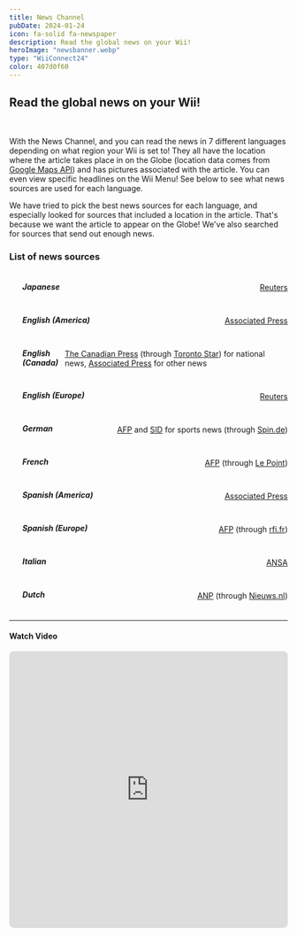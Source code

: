 ```yaml
---
title: News Channel
pubDate: 2024-01-24
icon: fa-solid fa-newspaper
description: Read the global news on your Wii!
heroImage: "newsbanner.webp"
type: "WiiConnect24"
color: 407d0f60
---
```


## Read the global news on your Wii!

<br>

With the News Channel, and you can read the news in 7 different languages depending on what
region your Wii is set to! They all have the location where the article takes place in on the Globe
(location data comes from <a href="https://developers.google.com/maps/">Google Maps API</a>) and has
pictures associated with the article. You can even view specific headlines on the Wii Menu! See below to see
what news sources are used for each language.

We have tried to pick the best news sources for each language, and especially looked for sources that
included a location in the article. That's because we want the article to appear on the Globe! We've also
searched for sources that send out enough news.
<br>

### List of news sources

<div class="row center">
			<ul class="collection with-header">
				<li style="display:flex; align-items:center; justify-content:space-between;">
					<h5>Japanese</h5>
					<a href="https://jp.reuters.com">Reuters</a>
				</li>
				<li style="display:flex; align-items:center; justify-content:space-between;">
					<h5>English (America)</h5>
					<a href="https://apnews.com">Associated Press</a>
				</li>
				<li style="display:flex; align-items:center; justify-content:space-between;">
					<h5>English (Canada)</h5>
					<div>
					<a href="https://www.thecanadianpress.com">The Canadian Press</a> (through <a
						href="https://thestar.com">Toronto Star</a>) for national news, <a
						href="https://apnews.com">Associated Press</a> for other news
						</div>
				</li>
				<li style="display:flex; align-items:center; justify-content:space-between;">
					<h5>English (Europe)</h5>
					<a href="https://uk.reuters.com">Reuters</a>
				</li>
				<li style="display:flex; align-items:center; justify-content:space-between;">
					<h5>German</h5>
					<div>
					<a href="https://www.afp.com/de">AFP</a> and <a href="https://sid.de">SID</a> for sports news
					(through <a href="https://spin.de">Spin.de</a>)
					</div>
				</li>
				<li style="display:flex; align-items:center; justify-content:space-between;">
					<h5>French</h5>
					<div>
					<a href="https://www.afp.com/fr">AFP</a> (through <a href="http://www.lepoint.fr">Le Point</a>)
					</div>
				</li>
				<li style="display:flex; align-items:center; justify-content:space-between;">
					<h5>Spanish (America)</h5>
					<a href="https://apnews.com">Associated Press</a>
				</li>
				<li style="display:flex; align-items:center; justify-content:space-between;">
					<h5>Spanish (Europe)</h5>
					<div>
					<a href="https://www.afp.com/es">AFP</a> (through <a href="https://rfi.fr">rfi.fr</a>)
					</div>
				</li>
				<li style="display:flex; align-items:center; justify-content:space-between;">
					<h5>Italian</h5>
					<a href="http://www.ansa.it">ANSA</a>
				</li>
				<li style="display:flex; align-items:center; justify-content:space-between;">
					<h5>Dutch</h5>
					<div>
					<a href="https://www.anp.nl">ANP</a> (through <a href="https://nieuws.nl">Nieuws.nl</a>)
					</div>
				</li>
			</ul>
		</div>
<hr>
<h4><i class="fab fa-youtube" aria-hidden="true"></i> Watch Video</h4>
<iframe src="https://www.youtube.com/embed/zYnexF8UCK0" frameborder="0" style="border-radius:8px;" width="100%" height="500" allow="autoplay; encrypted-media" allowfullscreen></iframe>
